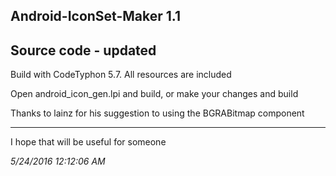 ## Android-IconSet-Maker 1.1 ##
## Source code - updated ##
Build with CodeTyphon 5.7. All resources are included

Open android_icon_gen.lpi and build, or make your changes and build

Thanks to lainz for his suggestion to using the BGRABitmap component

----------

I hope that will be useful for someone

*5/24/2016 12:12:06 AM*
